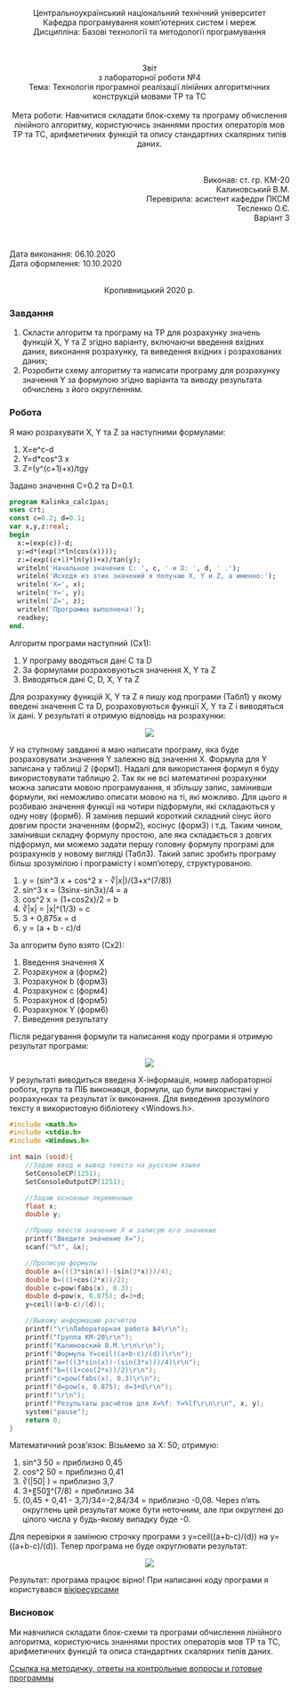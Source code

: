 <p align='center'>
    Центральноукраїнський національний технічний унiверситет<br>
    Кафедра програмування комп’ютерних систем і мереж<br>
    Дисципліна: Базові технології та методології програмування<br><br><br>
</p>
<p align='center'>
    Звiт<br>
    з лабораторної роботи №4<br>
    Тема: Технологія програмної реалізації лінійних алгоритмічних конструкцій мовами ТР та ТС<br><br>
    Мета роботи: Навчитися складати блок-схему та програму обчислення лінійного алгоритму, користуючись знаннями простих операторів мов ТР та ТС, арифметичних функцій та опису стандартних скалярних типів даних.<br><br><br>
</p>
<p align='right'>
    Виконав: ст. гр. КМ-20<br>
    Калиновський В.М.<br>
    Перевірила: асистент кафедри ПКСМ<br>
    Тесленко О.Є.<br>
    Варіант 3<br><br><br>
</p>
<p align='left'>
    Дата виконання: 06.10.2020<br>
    Дата оформлення: 10.10.2020<br><br>
</p>
<p align='center'>
    Кропивницький 2020 р.<br>
</p>

### Завдання

1. Скласти алгоритм та програму на ТР для розрахунку значень функцій X, Y та Z згідно варіанту, включаючи введення вхідних даних, виконання розрахунку, та виведення вхідних і розрахованих даних;
2. Розробити схему алгоритму та написати програму для розрахунку значення Y за формулою згідно варіанта та виводу результата обчислень з його округленням.

### Робота

Я маю розрахувати X, Y та Z за наступними формулами:

1. X=e^c-d
2. Y=d*cos^3 x
3. Z=(y^(c+1)+x)/tgy

Задано значення C=0.2 та D=0.1.

```pascal
program Kalinka_calc1pas;
uses crt;
const c=0.2; d=0.1;
var x,y,z:real;
begin
  x:=(exp(c))-d;
  y:=d*(exp(3*ln(cos(x))));
  z:=(exp((c+1)*ln(y))+x)/tan(y);
  writeln('Начальное значения C: ', c, ' и D: ', d, ' .');
  writeln('Исходя из этих значений я получаю X, Y и Z, а именно:');
  writeln('X=', x);
  writeln('Y=', y);
  writeln('Z=', z);
  writeln('Программа выполнена!');
  readkey;
end.
```

Алгоритм програми наступний (Сх1):

1. У програму вводяться дані C та D
2. За формулами розраховуються значення X, Y та Z
3. Виводяться дані C, D, X, Y та Z

Для розрахунку функцій X, Y та Z я пишу код програми (Табл1) у якому введені значення C та D, розраховуються функції X, Y та Z і виводяться їх дані. У результаті я отримую відповідь на розрахунки:
<p align='center'>
    <img src="https://github.com/Nakama3942/StudentProjectOnBMTP/blob/main/Assets/4%20Lab%201%20Sem%201%20Course%20-%20Linear%20Algorithm%20%26%20Arithmetic%20n1.png"/>
</p>

У на ступному завданні я маю написати програму, яка буде розраховувати значення Y залежно від значення X. Формула для Y записана у таблиці 2 (форм1). Надалі для використання формул я буду використовувати таблицю 2. Так як не всі математичні розрахунки можна записати мовою програмування, я збільшу запис, замінивши формули, які неможливо описати мовою на ті, які можливо. Для цього я розбиваю значення функції на чотири підформули, які складаються у одну нову (форм6). Я замінив перший короткий складний сінус його довгим прости значенням (форм2), косінус (форм3) і т.д. Таким чином, замінивши складну формулу простою, але яка складається з довгих підформул, ми можемо задати першу головну формулу програмі для розрахунків у новому вигляді (Табл3). Такий запис зробить програму більш зрозумілою і програмісту і комп’ютеру, структурованою.

1. y = (sin^3 x + cos^2 x - ∛|x|)/(3+x^(7/8))
2. sin^3 x = (3sinx-sin3x)/4 = a
3. cos^2 x = (1+cos2x)/2 = b
4. ∛|x| = |x|^(1/3) = c
5. 3 + 0,875x = d
6. y = (a + b - c)/d

За алгоритм було взято (Сх2):

1. Введення значення Х
2. Розрахунок a (форм2)
3. Розрахунок b (форм3)
4. Розрахунок c (форм4)
5. Розрахунок d (форм5)
6. Розрахунок Y (форм6)
7. Виведення результату

Після редагування формули та написання коду програми я отримую результат програми:
<p align='center'>
    <img src="https://github.com/Nakama3942/StudentProjectOnBMTP/blob/main/Assets/4%20Lab%201%20Sem%201%20Course%20-%20Linear%20Algorithm%20%26%20Arithmetic%20n2.png"/>
</p>

У результаті виводиться введена Х-інформація, номер лабораторної роботи, група та ПІБ виконавця, формули, що були використані у розрахунках та результат їх виконання. Для виведення зрозумілого тексту я використовую бібліотеку <Windows.h>.

```cpp
#include <math.h>
#include <stdio.h>
#include <Windows.h>

int main (void){
    //Задаю ввод и вывод текста на русском языке
    SetConsoleCP(1251);
    SetConsoleOutputCP(1251);

    //Задаю основные переменные
    float x;
    double y;

    //Прошу ввести значение Х и записую его значение
    printf("Введите значение Х=");
    scanf("%f", &x);

    //Прописую формулы
    double a=(((3*sin(x))-(sin(3*x)))/4);
    double b=((1+cos(2*x))/2);
    double c=pow(fabs(x), 0.3);
    double d=pow(x, 0.875); d=3+d;
    y=ceil((a+b-c)/(d));

    //Вывожу информацию расчётов
    printf("\r\nЛабораторная работа №4\r\n");
    printf("Группа КМ-20\r\n");
    printf("Калиновский В.М.\r\n\r\n");
    printf("Формула Y=ceil((a+b-c)/(d))\r\n");
    printf("a=(((3*sin(x))-(sin(3*x)))/4)\r\n");
    printf("b=((1+cos(2*x))/2)\r\n");
    printf("c=pow(fabs(x), 0.3)\r\n");
    printf("d=pow(x, 0.875); d=3+d\r\n");
    printf("\r\n");
    printf("Результаты расчётов для X=%f: Y=%lf\r\n\r\n", x, y);
    system("pause");
    return 0;
}
```

Математичний розв’язок: Візьмемо за Х: 50; отримую:

1. sin^3 50 = приблизно 0,45
2. cos^2 50 = приблизно 0,41
3. ∛(|50| ) = приблизно 3,7
4. 3+〖50〗^(7/8) = приблизно 34
5. (0,45 + 0,41 - 3,7)/34=-2,84/34 = приблизно -0,08. Через п’ять округлень цей результат може бути неточним, але при округлені до цілого числа у будь-якому випадку буде -0.

Для перевірки я замінюю строчку програми з y=ceil((a+b-c)/(d)) на y=((a+b-c)/(d)). Тепер програма не буде округлювати результат:
<p align='center'>
    <img src="https://github.com/Nakama3942/StudentProjectOnBMTP/blob/main/Assets/4%20Lab%201%20Sem%201%20Course%20-%20Linear%20Algorithm%20%26%20Arithmetic%20n3.png"/>
</p>

Результат: програма працює вірно!
При написанні коду програми я користувався [вікіресурсами](https://ru.wikipedia.org/wiki/%D0%A1%D0%B8%D1%81%D1%82%D0%B5%D0%BC%D0%B0_%D1%82%D0%B8%D0%BF%D0%BE%D0%B2_%D0%A1%D0%B8)

### Висновок

Ми навчилися складати блок-схеми та програми обчислення лінійного алгоритма, користуючись знаннями простих операторів мов ТР та ТС, арифметичних функцій та описа стандартних скалярних типів даних.

[Ссылка на методичку, ответы на контрольные вопросы и готовые программы](https://drive.google.com/drive/folders/18_tcWI7fni3eruJx7G905M7KEkPaJB7P?usp=sharing)
